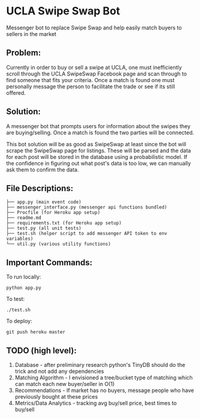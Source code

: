 # UCLA Swipe Swap Bot
Messenger bot to replace Swipe Swap and help easily match buyers to sellers in the market

## Problem:
Currently in order to buy or sell a swipe at UCLA, one must inefficiently scroll through the
UCLA SwipeSwap Facebook page and scan through to find someone that fits your criteria. Once
a match is found one must personally message the person to facilitate the trade or see if its still
offered.

## Solution:
A messenger bot that prompts users for information about the swipes they are buying/selling. Once a
match is found the two parties will be connected.

This bot solution will be as good as SwipeSwap at least since the bot will scrape the SwipeSwap page for
listings. These will be parsed and the data for each post will be stored in the database using a probabilistic model.
If the confidence in figuring out what post's data is too low, we can manually ask them to confirm the data.


## File Descriptions:
```
├── app.py (main event code)
├── messenger_interface.py (messenger api functions bundled)
├── Procfile (for Heroku app setup)
├── readme.md
├── requirements.txt (for Heroku app setup)
├── test.py (all unit tests)
├── test.sh (helper script to add messenger API token to env variables)
└── util.py (various utility functions)
```

## Important Commands:
To run locally:

```python app.py```

To test:

``` ./test.sh ```

To deploy:

``` git push heroku master ```

## TODO (high level):
1. Database - after preliminary research python's TinyDB should do the trick and not add any dependencies
2. Matching Algorithm - I envisioned a tree/bucket type of matching which can match each new buyer/seller in O(1)
3. Recommendations - If market has no buyers, message people who have previously bought at these prices
4. Metrics/Data Analytics - tracking avg buy/sell price, best times to buy/sell